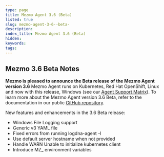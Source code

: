 ```yaml
---
type: page
title: Mezmo Agent 3.6 (Beta)
listed: true
slug: mezmo-agent-3-6--beta-
description: 
index_title: Mezmo Agent 3.6 (Beta)
hidden: 
keywords: 
tags: 
---
```



## Mezmo 3.6 Beta Notes

**Mezmo is pleased to announce the Beta release of the Mezmo Agent version 3.6** Mezmo Agent runs on Kubernetes, Red Hat OpenShift, Linux and now with this release, Windows (see our [Agent Support Matrix](https://docs.mezmo.com/docs/mezmo-agent-support-matrix)). To learn more about the Mezmo Agent version 3.6 Beta, refer to the documentation in our public [GitHub repository](https://github.com/logdna/logdna-agent-v2/tree/3.6.0-beta.2).

New features and enhancements in the 3.6 Beta release:

- Windows File Logging support
- Generic v3 YAML file
- Fixed errors from running logdna-agent -l
- Use default server hostname when not provided
- Handle WARN Unable to initialize kubernetes client
- Introduce MZ_ environment variables